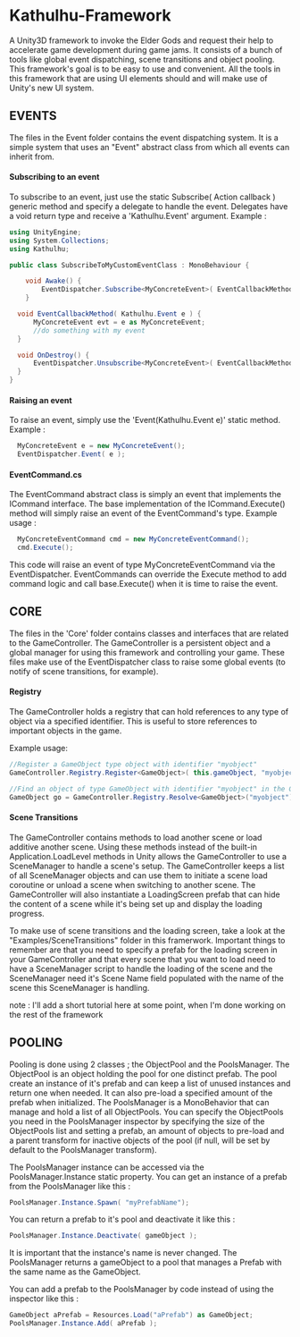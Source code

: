 Kathulhu-Framework
==================

A Unity3D framework to invoke the Elder Gods and request their help to accelerate game development during game jams. It consists of a bunch of tools like global event dispatching, scene transitions and object pooling. This framework's goal is to be easy to use and convenient. All the tools in this framework that are using UI elements should and will make use of Unity's new UI system.

## EVENTS

The files in the Event folder contains the event dispatching system. It is a simple system that uses an "Event" abstract class from which all events can inherit from.

#### Subscribing to an event

To subscribe to an event, just use the static Subscribe<T>( Action<Event> callback ) generic method and specify a delegate to handle the event. Delegates have a void return type and receive a 'Kathulhu.Event' argument. Example :

```c#
using UnityEngine;
using System.Collections;
using Kathulhu;

public class SubscribeToMyCustomEventClass : MonoBehaviour {

	void Awake() {
        EventDispatcher.Subscribe<MyConcreteEvent>( EventCallbackMethod );
	}

  void EventCallbackMethod( Kathulhu.Event e ) {
      MyConcreteEvent evt = e as MyConcreteEvent;
      //do something with my event
  }

  void OnDestroy() {
      EventDispatcher.Unsubscribe<MyConcreteEvent>( EventCallbackMethod );
  }
}
```

#### Raising an event

To raise an event, simply use the 'Event(Kathulhu.Event e)' static method. Example :

```c#
  MyConcreteEvent e = new MyConcreteEvent();
  EventDispatcher.Event( e );
```

#### EventCommand.cs

The EventCommand abstract class is simply an event that implements the ICommand interface. The base implementation of the ICommand.Execute() method will simply raise an event of the EventCommand's type. Example usage :

```c#
  MyConcreteEventCommand cmd = new MyConcreteEventCommand();
  cmd.Execute();
```

This code will raise an event of type MyConcreteEventCommand via the EventDispatcher. EventCommands can override the Execute method to add command logic and call base.Execute() when it is time to raise the event.  

## CORE

The files in the 'Core' folder contains classes and interfaces that are related to the GameController. The GameController is a persistent object and a global manager for using this framework and controlling your game. These files make use of the EventDispatcher class to raise some global events (to notify of scene transitions, for example).

#### Registry

The GameController holds a registry that can hold references to any type of object via a specified identifier. This is useful to store references to important objects in the game.

Example usage:
```c#
//Register a GameObject type object with identifier "myobject"
GameController.Registry.Register<GameObject>( this.gameObject, "myobject");

//Find an object of type GameObject with identifier "myobject" in the GameController registry
GameObject go = GameController.Registry.Resolve<GameObject>("myobject");
```

#### Scene Transitions

The GameController contains methods to load another scene or load additive another scene. Using these methods instead of the built-in Application.LoadLevel methods in Unity allows the GameController to use a SceneManager to handle a scene's setup. The GameController keeps a list of all SceneManager objects and can use them to initiate a scene load coroutine or unload a scene when switching to another scene. The GameController will also instantiate a LoadingScreen prefab that can hide the content of a scene while it's being set up and display the loading progress.

To make use of scene transitions and the loading screen, take a look at the "Examples/SceneTransitions" folder in this framerwork. Important things to remember are that you need to specify a prefab for the loading screen in your GameController and that every scene that you want to load need to have a SceneManager script to handle the loading of the scene and the SceneManager need it's Scene Name field populated with the name of the scene this SceneManager is handling.

note : I'll add a short tutorial here at some point, when I'm done working on the rest of the framework

## POOLING

Pooling is done using 2 classes ; the ObjectPool and the PoolsManager. The ObjectPool is an object holding the pool for one distinct prefab. The pool create an instance of it's prefab and can keep a list of unused instances and return one when needed. It can also pre-load a specified amount of the prefab when initialized. The PoolsManager is a MonoBehavior that can manage and hold a list of all ObjectPools. You can specify the ObjectPools you need in the PoolsManager inspector by specifying the size of the ObjectPools list and setting a prefab, an amount of objects to pre-load and a parent transform for inactive objects of the pool (if null, will be set by default to the PoolsManager transform).

The PoolsManager instance can be accessed via the PoolsManager.Instance static property. You can get an instance of a prefab from the PoolsManager like this :

```c#
PoolsManager.Instance.Spawn( "myPrefabName");
```

You can return a prefab to it's pool and deactivate it like this :

```c#
PoolsManager.Instance.Deactivate( gameObject );
```

It is important that the instance's name is never changed. The PoolsManager returns a gameObject to a pool that manages a Prefab with the same name as the GameObject. 

You can add a prefab to the PoolsManager by code instead of using the inspector like this :

```c#
GameObject aPrefab = Resources.Load("aPrefab") as GameObject;
PoolsManager.Instance.Add( aPrefab );
```
